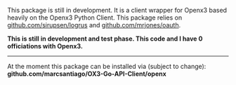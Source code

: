 This package is still in development.  It is a client wrapper for Openx3 based heavily on the Openx3 Python Client.  This package relies on [github.com/sirupsen/logrus](github.com/sirupsen/logrus) and [github.com/mrjones/oauth](github.com/mrjones/oauth).

**This is still in development and test phase. This code and I have 0 officiations with Openx3.**


----------


At the moment this package can be installed via (subject to change):
**github.com/marcsantiago/OX3-Go-API-Client/openx**